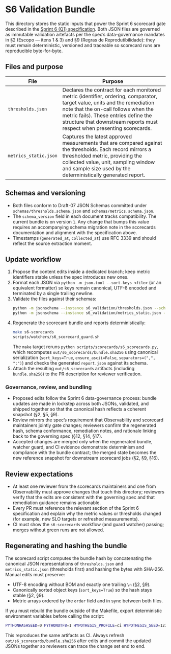 # S6 Validation Bundle

This directory stores the static inputs that power the Sprint 6 scorecard gate described in the [Sprint 6 (Q1) specification](../docs/DNA/quarters/Q1/Sprint%206%20(Q1).md). Both JSON files are governed as immutable validation artefacts per the spec’s data-governance mandates in §2 (Escopo — itens 1 & 3) and §9 (Regras de Reprodutibilidade): they must remain deterministic, versioned and traceable so scorecard runs are reproducible byte-for-byte.

## Files and purpose

| File | Purpose |
| --- | --- |
| `thresholds.json` | Declares the contract for each monitored metric (identifier, ordering, comparator, target value, units and the remediation note that the on-call follows when the metric fails). These entries define the structure that downstream reports must respect when presenting scorecards. |
| `metrics_static.json` | Captures the latest approved measurements that are compared against the thresholds. Each record mirrors a thresholded metric, providing the collected value, unit, sampling window and sample size used by the deterministically generated report. |

## Schemas and versioning

- Both files conform to Draft-07 JSON Schemas committed under `schemas/thresholds.schema.json` and `schemas/metrics.schema.json`.
- The `schema_version` field in each document tracks compatibility. The current bundle is on version `1`. Any change that bumps this value requires an accompanying schema migration note in the scorecards documentation and alignment with the specification above.
- Timestamps (`generated_at`, `collected_at`) use RFC 3339 and should reflect the source extraction moment.

## Update workflow

1. Propose the content edits inside a dedicated branch; keep metric identifiers stable unless the spec introduces new ones.
2. Format each JSON via `python -m json.tool --sort-keys <file>` (or an equivalent formatter) so keys remain canonical, UTF-8 encoded and terminated by a single trailing newline.
3. Validate the files against their schemas:
   ```bash
   python -m jsonschema --instance s6_validation/thresholds.json --schema schemas/thresholds.schema.json
   python -m jsonschema --instance s6_validation/metrics_static.json --schema schemas/metrics.schema.json
   ```
4. Regenerate the scorecard bundle and reports deterministically:
   ```bash
   make s6-scorecards
   scripts/watchers/s6_scorecard_guard.sh
   ```
   The `make` target reruns `python scripts/scorecards/s6_scorecards.py`, which recomputes `out/s6_scorecards/bundle.sha256` using canonical serialization (`sort_keys=True`, `ensure_ascii=False`, `separators=(",", ":")`) and checks the generated `report.json` against its schema.
5. Attach the resulting `out/s6_scorecards` artifacts (including `bundle.sha256`) to the PR description for reviewer verification.

### Governance, review, and bundling

- Proposed edits follow the Sprint 6 data-governance process: bundle updates are made in lockstep across both JSONs, validated, and shipped together so that the canonical hash reflects a coherent snapshot (§2, §5, §9).
- Review mirrors the spec’s requirement that Observability and scorecard maintainers jointly gate changes; reviewers confirm the regenerated hash, schema conformance, remediation notes, and rationale linking back to the governing spec (§12, §14, §17).
- Accepted changes are merged only when the regenerated bundle, watcher guard, and CI evidence demonstrate determinism and compliance with the bundle contract; the merged state becomes the new reference snapshot for downstream scorecard jobs (§2, §9, §16).

## Review expectations

- At least one reviewer from the scorecards maintainers and one from Observability must approve changes that touch this directory; reviewers verify that the edits are consistent with the governing spec and that remediation guidance remains actionable.
- Every PR must reference the relevant section of the Sprint 6 specification and explain why the metric values or thresholds changed (for example, new SLO targets or refreshed measurements).
- CI must show the `s6-scorecards` workflow (and guard watcher) passing; merges without green runs are not allowed.

## Regenerating and hashing the bundle

The scorecard script computes the bundle hash by concatenating the canonical JSON representations of `thresholds.json` and `metrics_static.json` (thresholds first) and hashing the bytes with SHA-256. Manual edits must preserve:

- UTF-8 encoding without BOM and exactly one trailing `\n` (§2, §9).
- Canonically sorted object keys (`sort_keys=True`) so the hash stays stable (§2, §9).
- Metric arrays ordered by the `order` field and in sync between both files.

If you must rebuild the bundle outside of the Makefile, export deterministic environment variables before calling the script:
```bash
PYTHONHASHSEED=0 PYTHONUTF8=1 HYPOTHESIS_PROFILE=ci HYPOTHESIS_SEED=12345 python scripts/scorecards/s6_scorecards.py
```
This reproduces the same artifacts as CI. Always refresh `out/s6_scorecards/bundle.sha256` after edits and commit the updated JSONs together so reviewers can trace the change set end to end.
